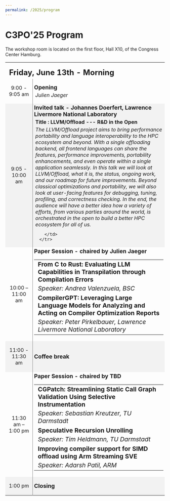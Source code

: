 ```yaml
---
permalink: /2025/program
---
```


<script type="text/javascript" src="/assets/js/timeconvert.js"></script>


<p></p>
<p></p>

# C3PO'25 Program

<!-- (in construction) -->


<p></p>
The workshop room is located on the first floor, Hall X10, of the Congress Center Hamburg.


<div class="row mt-xs-0 mt-sm-0 mt-md-1 mt-lg-2 mt-xl-2 mb-xs-2 mb-sm-2">
<div class="col-xs-12 col-sm-12 col-md-12 col-lg-12 col-xl-10 offset-xl-1">
<div class="row">

<div class="col-xs-12 col-sm-12 col-md-12 col-lg-10 offset-lg-1 col-xl-10 offset-xl-1">
 <p> </p>
 <table class="program" style="border:0px;"><tbody>
      <tr style="height:15px">
        <td colspan="3"></td>
      </tr>
 <tr style="font-weight:bold;font-size:1.5em">
        <td colspan="4">Friday, June 13th - Morning</td>
 </tr>
 <tr style="height:40px">
 <td style="border-right:1px solid gray;text-align:center;width:120px">
  <p>9:00 - 9:05 am</p>
 </td>
 <td style="padding-left:4px;padding-right:4px;width:900px">
  <div style="font-weight:bold;font-size:1.10em">Opening</div>
 <div style="padding-top:4px;padding-left:4px;font-size:1em;font-style:italic">Julien Jaeger</div>
 </td>
</tr>
      <tr style="height:40px;background-color: #f2f2f2">
        <td style="border-right:1px solid gray;text-align:center;width:120px">
          <p>9:05 - 10:00 am</p>
        </td>
        <td style="padding-left:4px;padding-right:4px;width:720px" colspan="4">
          <div style="font-weight:bold;font-size:1.10em">Invited talk - Johannes Doerfert, Lawrence Livermore National Laboratory </div>
	  <div style="padding-top:4px;padding-left:4px;font-size:1em;font-weight:bold">Title : LLVM/Offload --- R&D in the Open </div>
          <div style="padding-top:4px;padding-left:4px;font-size:1em;font-style:italic">The LLVM/Offload project aims to bring performance portability and language interoperability to the HPC ecosystem and beyond.
With a single offloading backend, all frontend languages can share the features, performance improvements, portability enhancements, and even operate within a single application seamlessly.
In this talk we will look at LLVM/Offload, what it is, the status, ongoing work, and our roadmap for future improvements.
Beyond classical optimizations and portability, we will also look at user-facing features for debugging, tuning, profiling, and correctness checking.
In the end, the audience will have a better idea how a variety of efforts, from various parties around the world, is orchestrated in the open to build a better HPC ecosystem for all of us.</div>

        </td>
      </tr>
<tr style="height:40px">
        <td style="border-right:1px solid gray;text-align:center;width:120px">
          <p>10:00 – 11:00 am</p>
        </td>
        <td style="padding-left:4px;padding-right:4px;width:720px" colspan="4">
          <div style="font-weight:bold;font-size:1.10em">Paper Session - chaired by Julien Jaeger</div>
          <table style="border:0px; width:100%"><tbody>
            <tr>
              <td>
                <div style="font-weight:bold;padding-left:4px;font-size:1.20em">From C to Rust: Evaluating LLM Capabilities in Transpilation through Compilation Errors</div>
                <div style="padding-top:4px;padding-left:4px;font-size:1.20em;font-style:italic">Speaker: Andrea Valenzuela, BSC </div>
              </td>
            </tr>
            <tr>
              <td>
                <div style="font-weight:bold;padding-left:4px;font-size:1.20em">CompilerGPT: Leveraging Large Language Models for Analyzing and Acting on Compiler Optimization Reports</div>
                <div style="padding-top:4px;padding-left:4px;font-size:1.20em;font-style:italic">Speaker: Peter Pirkelbauer, Lawrence Livermore National Laboratory </div>
              </td>
            </tr>
	</tbody></table>
        </td>
      </tr>
      <tr style="height:40px;background-color: #f2f2f2">
        <td style="border-right:1px solid gray;text-align:center;width:120px">
          <p>11:00 - 11:30 am</p>
        </td>
        <td style="padding-left:4px;padding-right:4px;width:720px" colspan="4">
          <div style="font-weight:bold;font-size:1.10em">Coffee break</div>
        </td>
      </tr>
<tr style="height:40px">
        <td style="border-right:1px solid gray;text-align:center;width:120px">
          <p>11:30 am – 1:00 pm</p>
        </td>
        <td style="padding-left:4px;padding-right:4px;width:720px" colspan="4">
          <div style="font-weight:bold;font-size:1.10em">Paper Session - chaired by TBD</div>
          <table style="border:0px; width:100%"><tbody>
            <tr>
              <td>
                <div style="font-weight:bold;padding-left:4px;font-size:1.20em">CGPatch: Streamlining Static Call Graph Validation Using Selective Instrumentation</div>
                <div style="padding-top:4px;padding-left:4px;font-size:1.20em;font-style:italic">Speaker: Sebastian Kreutzer, TU Darmstadt</div>
              </td>
            </tr>
            <tr>
              <td>
                <div style="font-weight:bold;padding-left:4px;font-size:1.20em">Speculative Recursion Unrolling</div>
                <div style="padding-top:4px;padding-left:4px;font-size:1.20em;font-style:italic">Speaker: Tim Heldmann, TU Darmstadt</div>
              </td>
            </tr>
            <tr>
              <td>
                <div style="font-weight:bold;padding-left:4px;font-size:1.20em">Improving compiler support for SIMD offload using Arm Streaming SVE</div>
                <div style="padding-top:4px;padding-left:4px;font-size:1.20em;font-style:italic">Speaker: Adarsh Patil, ARM</div>
              </td>
            </tr>
	</tbody></table>
        </td>
      </tr>
      <tr style="height:40px;background-color: #f2f2f2">
        <td style="border-right:1px solid gray;text-align:center;width:120px">
          <p>1:00 pm</p>
        </td>
        <td style="padding-left:4px;padding-right:4px;width:720px" colspan="4">
          <div style="font-weight:bold;font-size:1.10em">Closing</div>
        </td>
      </tr>
</tbody></table>
</div>
</div>
</div>


